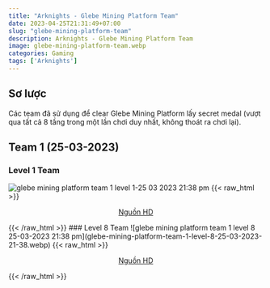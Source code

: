```yaml
---
title: "Arknights - Glebe Mining Platform Team"
date: 2023-04-25T21:31:49+07:00
slug: "glebe-mining-platform-team"
description: Arknights - Glebe Mining Platform Team
image: glebe-mining-platform-team.webp
categories: Gaming
tags: ['Arknights']
---
```

## Sơ lược   
Các team đã sử dụng để clear Glebe Mining Platform lấy secret medal (vượt qua tất cả 8 tầng trong một lần chơi duy nhất, không thoát ra chơi lại).
## Team 1 (25-03-2023)
### Level 1 Team    
![glebe mining platform team 1 level 1-25 03 2023 21:38 pm](glebe-mining-platform-team-1-level-1-25-03-2023-21-38.webp)
{{< raw_html >}} 
<p style="text-align: center;"><a class="link" href="https://imgur.com/nQpsdyX">Nguồn HD</a></p>
{{< /raw_html >}}
### Level 8 Team
![glebe mining platform team 1 level 8 25-03-2023 21:38 pm](glebe-mining-platform-team-1-level-8-25-03-2023-21-38.webp)
{{< raw_html >}} 
<p style="text-align: center;"><a class="link" href="https://imgur.com/1IVipMY">Nguồn HD</a></p>
{{< /raw_html >}}   


